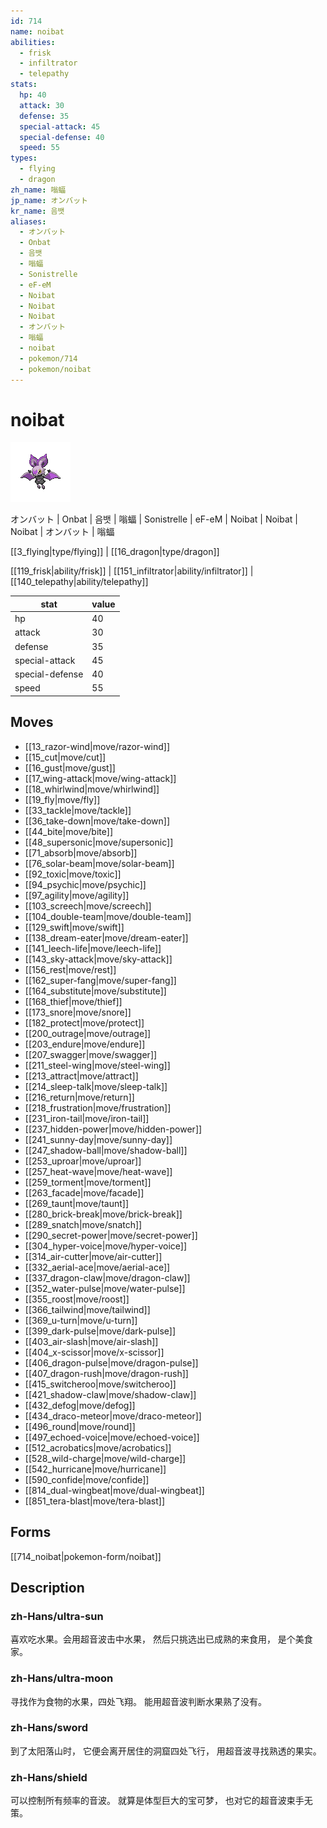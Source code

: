 ```yaml
---
id: 714
name: noibat
abilities:
  - frisk
  - infiltrator
  - telepathy
stats:
  hp: 40
  attack: 30
  defense: 35
  special-attack: 45
  special-defense: 40
  speed: 55
types:
  - flying
  - dragon
zh_name: 嗡蝠
jp_name: オンバット
kr_name: 음뱃
aliases:
  - オンバット
  - Onbat
  - 음뱃
  - 嗡蝠
  - Sonistrelle
  - eF-eM
  - Noibat
  - Noibat
  - Noibat
  - オンバット
  - 嗡蝠
  - noibat
  - pokemon/714
  - pokemon/noibat
---
```

# noibat

![](https://raw.githubusercontent.com/PokeAPI/sprites/master/sprites/pokemon/714.png)

オンバット | Onbat | 음뱃 | 嗡蝠 | Sonistrelle | eF-eM | Noibat | Noibat | Noibat | オンバット | 嗡蝠

[[3_flying|type/flying]] | [[16_dragon|type/dragon]]

[[119_frisk|ability/frisk]] | [[151_infiltrator|ability/infiltrator]] | [[140_telepathy|ability/telepathy]]

|stat|value|
|---|---|
|hp|40|
|attack|30|
|defense|35|
|special-attack|45|
|special-defense|40|
|speed|55|


## Moves

- [[13_razor-wind|move/razor-wind]]
- [[15_cut|move/cut]]
- [[16_gust|move/gust]]
- [[17_wing-attack|move/wing-attack]]
- [[18_whirlwind|move/whirlwind]]
- [[19_fly|move/fly]]
- [[33_tackle|move/tackle]]
- [[36_take-down|move/take-down]]
- [[44_bite|move/bite]]
- [[48_supersonic|move/supersonic]]
- [[71_absorb|move/absorb]]
- [[76_solar-beam|move/solar-beam]]
- [[92_toxic|move/toxic]]
- [[94_psychic|move/psychic]]
- [[97_agility|move/agility]]
- [[103_screech|move/screech]]
- [[104_double-team|move/double-team]]
- [[129_swift|move/swift]]
- [[138_dream-eater|move/dream-eater]]
- [[141_leech-life|move/leech-life]]
- [[143_sky-attack|move/sky-attack]]
- [[156_rest|move/rest]]
- [[162_super-fang|move/super-fang]]
- [[164_substitute|move/substitute]]
- [[168_thief|move/thief]]
- [[173_snore|move/snore]]
- [[182_protect|move/protect]]
- [[200_outrage|move/outrage]]
- [[203_endure|move/endure]]
- [[207_swagger|move/swagger]]
- [[211_steel-wing|move/steel-wing]]
- [[213_attract|move/attract]]
- [[214_sleep-talk|move/sleep-talk]]
- [[216_return|move/return]]
- [[218_frustration|move/frustration]]
- [[231_iron-tail|move/iron-tail]]
- [[237_hidden-power|move/hidden-power]]
- [[241_sunny-day|move/sunny-day]]
- [[247_shadow-ball|move/shadow-ball]]
- [[253_uproar|move/uproar]]
- [[257_heat-wave|move/heat-wave]]
- [[259_torment|move/torment]]
- [[263_facade|move/facade]]
- [[269_taunt|move/taunt]]
- [[280_brick-break|move/brick-break]]
- [[289_snatch|move/snatch]]
- [[290_secret-power|move/secret-power]]
- [[304_hyper-voice|move/hyper-voice]]
- [[314_air-cutter|move/air-cutter]]
- [[332_aerial-ace|move/aerial-ace]]
- [[337_dragon-claw|move/dragon-claw]]
- [[352_water-pulse|move/water-pulse]]
- [[355_roost|move/roost]]
- [[366_tailwind|move/tailwind]]
- [[369_u-turn|move/u-turn]]
- [[399_dark-pulse|move/dark-pulse]]
- [[403_air-slash|move/air-slash]]
- [[404_x-scissor|move/x-scissor]]
- [[406_dragon-pulse|move/dragon-pulse]]
- [[407_dragon-rush|move/dragon-rush]]
- [[415_switcheroo|move/switcheroo]]
- [[421_shadow-claw|move/shadow-claw]]
- [[432_defog|move/defog]]
- [[434_draco-meteor|move/draco-meteor]]
- [[496_round|move/round]]
- [[497_echoed-voice|move/echoed-voice]]
- [[512_acrobatics|move/acrobatics]]
- [[528_wild-charge|move/wild-charge]]
- [[542_hurricane|move/hurricane]]
- [[590_confide|move/confide]]
- [[814_dual-wingbeat|move/dual-wingbeat]]
- [[851_tera-blast|move/tera-blast]]

## Forms



[[714_noibat|pokemon-form/noibat]]

## Description

### zh-Hans/ultra-sun

喜欢吃水果。会用超音波击中水果，
然后只挑选出已成熟的来食用，
是个美食家。

### zh-Hans/ultra-moon

寻找作为食物的水果，四处飞翔。
能用超音波判断水果熟了没有。

### zh-Hans/sword

到了太阳落山时，
它便会离开居住的洞窟四处飞行，
用超音波寻找熟透的果实。

### zh-Hans/shield

可以控制所有频率的音波。
就算是体型巨大的宝可梦，
也对它的超音波束手无策。


